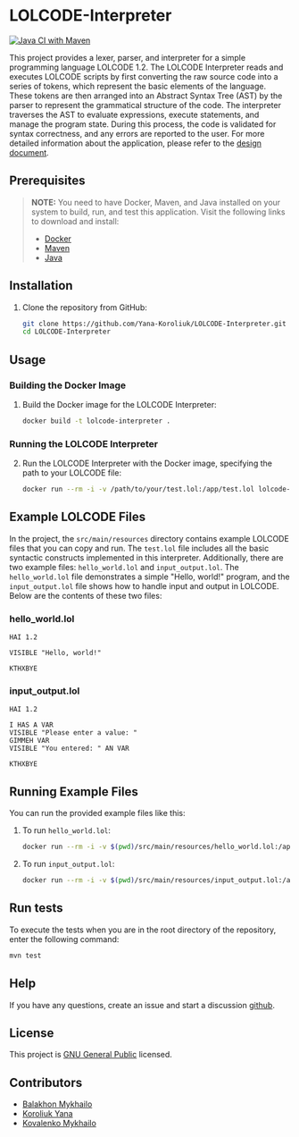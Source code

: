 # LOLCODE-Interpreter

[![Java CI with Maven](https://github.com/Yana-Koroliuk/LOLCODE-Interpreter/actions/workflows/maven.yml/badge.svg)](https://github.com/Yana-Koroliuk/LOLCODE-Interpreter/actions/workflows/maven.yml)

This project provides a lexer, parser, and interpreter for a simple programming language LOLCODE 1.2. The LOLCODE Interpreter reads and executes LOLCODE scripts by first converting the raw source code into a series of tokens, which represent the basic elements of the language. These tokens are then arranged into an Abstract Syntax Tree (AST) by the parser to represent the grammatical structure of the code. The interpreter traverses the AST to evaluate expressions, execute statements, and manage the program state. During this process, the code is validated for syntax correctness, and any errors are reported to the user. For more detailed information about the application, please refer to the [design document](https://docs.google.com/document/d/1iH2IbCv_gKnikHg7J2Ctt2L9580PfzwSZN1FgVrfxYs/edit?usp=sharing).

## Prerequisites
> **NOTE:** You need to have Docker, Maven, and Java installed on your system to build, run, and test this application. Visit the following links to download and install:
> - [Docker](https://www.docker.com/get-started)
> - [Maven](https://maven.apache.org/install.html)
> - [Java](https://www.java.com/en/download/)

## Installation

1. Clone the repository from GitHub:
    ```bash
    git clone https://github.com/Yana-Koroliuk/LOLCODE-Interpreter.git
    cd LOLCODE-Interpreter
    ```

## Usage

### Building the Docker Image

1. Build the Docker image for the LOLCODE Interpreter:
    ```bash
    docker build -t lolcode-interpreter .
    ```

### Running the LOLCODE Interpreter

2. Run the LOLCODE Interpreter with the Docker image, specifying the path to your LOLCODE file:
    ```bash
    docker run --rm -i -v /path/to/your/test.lol:/app/test.lol lolcode-interpreter /app/test.lol
    ```

## Example LOLCODE Files

In the project, the `src/main/resources` directory contains example LOLCODE files that you can copy and run. The `test.lol` file includes all the basic syntactic constructs implemented in this interpreter. Additionally, there are two example files: `hello_world.lol` and `input_output.lol`. The `hello_world.lol` file demonstrates a simple "Hello, world!" program, and the `input_output.lol` file shows how to handle input and output in LOLCODE. Below are the contents of these two files:

### hello_world.lol
```lolcode
HAI 1.2

VISIBLE "Hello, world!"

KTHXBYE
```

### input_output.lol
```lolcode
HAI 1.2

I HAS A VAR
VISIBLE "Please enter a value: "
GIMMEH VAR
VISIBLE "You entered: " AN VAR

KTHXBYE

```
## Running Example Files

You can run the provided example files like this:

1. To run `hello_world.lol`:
    ```bash
    docker run --rm -i -v $(pwd)/src/main/resources/hello_world.lol:/app/hello_world.lol lolcode-interpreter /app/hello_world.lol
    ```

2. To run `input_output.lol`:
    ```bash
    docker run --rm -i -v $(pwd)/src/main/resources/input_output.lol:/app/input_output.lol lolcode-interpreter /app/input_output.lol
    ```

## Run tests
To execute the tests when you are in the root directory of the repository, enter the following command:
```bash
mvn test
```

## Help

If you have any questions, create an issue and start a discussion
[github](https://github.com/Yana-Koroliuk/LOLCODE-Interpreter/issues).
## License
This project is [GNU General Public](https://www.gnu.org/licenses/gpl-3.0) licensed.
## Contributors
- [Balakhon Mykhailo](https://github.com/mibal-ua)
- [Koroliuk Yana](https://github.com/Yana-Koroliuk)
- [Kovalenko Mykhailo](https://github.com/merrymike-noname)
